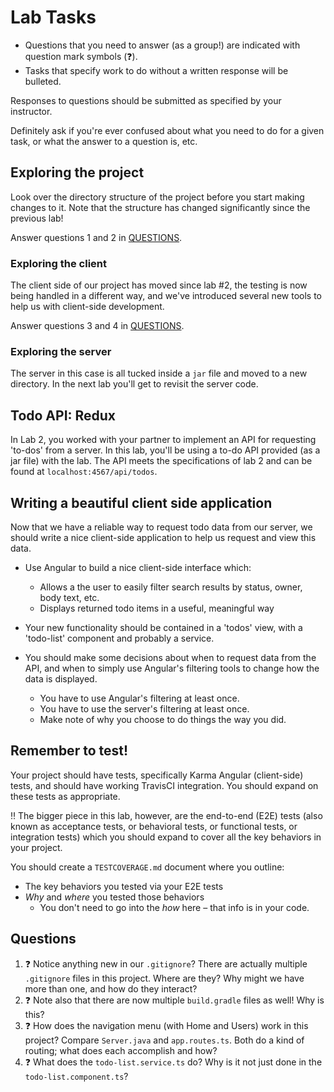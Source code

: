 # Lab Tasks

- Questions that you need to answer (as a group!) are indicated with question
mark symbols (:question:).
- Tasks that specify work to do without a written response will be bulleted.

Responses to questions should be submitted as specified by your instructor.

Definitely ask if you're ever confused about what you need to do for a given task, or what the answer to a question is, etc.

## Exploring the project

Look over the directory structure of the project before you start making
changes to it. Note that the structure has changed significantly since
the previous lab!

Answer questions 1 and 2 in [QUESTIONS](#questions).

### Exploring the client

The client side of our project has moved since lab #2, the testing is
now being handled in a different way, and we've introduced several new tools
to help us with client-side development.

Answer questions 3 and 4 in [QUESTIONS](#questions).

### Exploring the server

The server in this case is all tucked inside a `jar` file and moved to a new
directory. In the next lab you'll get to revisit the server code.

## Todo API: Redux

In Lab 2, you worked with your partner to implement an API for requesting
'to-dos' from a server. In this lab, you'll be using a to-do API provided
(as a jar file) with the lab. The API meets the specifications of lab 2 and
can be found at `localhost:4567/api/todos`.

## Writing a beautiful client side application

Now that we have a reliable way to request todo data from our server,
we should write a nice client-side application to help us request and view
this data.

- Use Angular to build a nice client-side interface which:
    - Allows a the user to easily filter search results by status, owner,
      body text, etc.
    - Displays returned todo items in a useful, meaningful way

- Your new functionality should be contained in a 'todos' view, 
with a 'todo-list' component and probably a service.

- You should make some decisions about when to request data from the API,
and when to simply use Angular's filtering tools to change how
the data is displayed. 

   - You have to use Angular's filtering at least once.
   - You have to use the server's filtering at least once.
   - Make note of why you choose to do things the way you did.

## Remember to test!

Your project should have tests, specifically Karma Angular (client-side) tests, 
and should have working TravisCI integration. You should expand on these tests as
appropriate.

:bangbang: The bigger piece in this lab, however, are the end-to-end (E2E) tests 
(also known as acceptance tests,
or behavioral tests, or functional tests, or integration tests) which you should
expand to cover all the
key behaviors in your project.

You should create a `TESTCOVERAGE.md` document where you outline:

   * The key behaviors you tested via your E2E tests
   * _Why_ and _where_ you tested those behaviors
      * You don't need to go into the _how_ here – that info is in your code.

## Questions

1. :question: Notice anything new in our ``.gitignore``? There are actually
multiple ``.gitignore`` files in this project. Where are they?
Why might we have more than one, and how do they interact?
1. :question: Note also that there are now multiple ``build.gradle`` files
as well! Why is this?
1. :question: How does the navigation menu (with Home and Users) work in this project? Compare `Server.java` and `app.routes.ts`. Both do a kind of routing; what does each accomplish and how?
1. :question: What does the `todo-list.service.ts` do? Why is it not just done in
the `todo-list.component.ts`?

